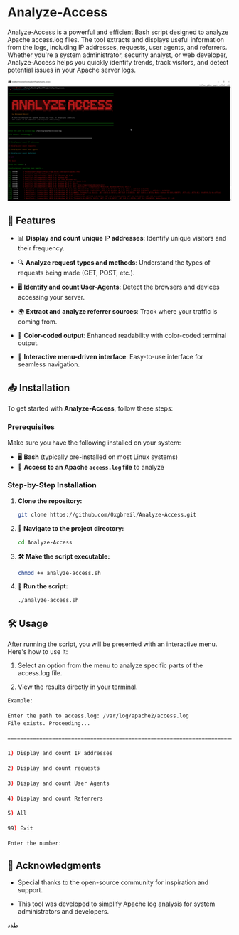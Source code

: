 # Analyze-Access

Analyze-Access is a powerful and efficient Bash script designed to analyze Apache access.log files. The tool extracts and displays useful information from the logs, including IP addresses, requests, user agents, and referrers. Whether you're a system administrator, security analyst, or web developer, Analyze-Access helps you quickly identify trends, track visitors, and detect potential issues in your Apache server logs.


![Analyze Access Screenshot 4](images/analyze-access8.png)


## 🚀 Features

- 📊 **Display and count unique IP addresses**: Identify unique visitors and their frequency.
    
- 🔍 **Analyze request types and methods**: Understand the types of requests being made (GET, POST, etc.).
  
- 🖥️ **Identify and count User-Agents**: Detect the browsers and devices accessing your server.
  
- 🌍 **Extract and analyze referrer sources**: Track where your traffic is coming from.

- 🎨 **Color-coded output**: Enhanced readability with color-coded terminal output.
  
- 🔄 **Interactive menu-driven interface**: Easy-to-use interface for seamless navigation.  


## 📥 Installation

To get started with **Analyze-Access**, follow these steps:

### Prerequisites
Make sure you have the following installed on your system:

- 🖥️ **Bash** (typically pre-installed on most Linux systems)  
- 📂 **Access to an Apache `access.log` file** to analyze  

### Step-by-Step Installation

1. **Clone the repository:**
   ```bash
   git clone https://github.com/0xgbreil/Analyze-Access.git
   ```
2. **🔧 Navigate to the project directory:**
   ```bash
   cd Analyze-Access
   ```
3. **🛠 Make the script executable:**
   ```bash
   chmod +x analyze-access.sh
   ```

4. **🚀 Run the script:**
   ```bash
   ./analyze-access.sh
   ```

## 🛠 Usage

After running the script, you will be presented with an interactive menu. Here's how to use it:

1. Select an option from the menu to analyze specific parts of the access.log file.

2. View the results directly in your terminal.

```bash
Example:

Enter the path to access.log: /var/log/apache2/access.log
File exists. Proceeding...

==========================================================================================

1) Display and count IP addresses

2) Display and count requests

3) Display and count User Agents

4) Display and count Referrers

5) All

99) Exit

Enter the number: 
```

## 🙏 Acknowledgments

- Special thanks to the open-source community for inspiration and support.

- This tool was developed to simplify Apache log analysis for system administrators and developers.

 


 
  
طدد
